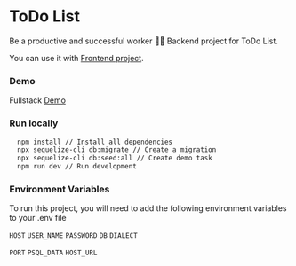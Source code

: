 
# ToDo List
Be a productive and successful worker 👨‍💻 Backend project for ToDo List.

You can use it with [Frontend project](https://github.com/tinamilk/todolist.git).

### Demo

Fullstack [Demo](https://tinamilk.github.io/todolist/)


### Run locally

```bash
  npm install // Install all dependencies
  npx sequelize-cli db:migrate // Create a migration
  npx sequelize-cli db:seed:all // Create demo task
  npm run dev // Run development
```
### Environment Variables

To run this project, you will need to add the following environment variables to your .env file

`HOST`
`USER_NAME`
`PASSWORD`
`DB`
`DIALECT`

`PORT`
`PSQL_DATA`
`HOST_URL`
